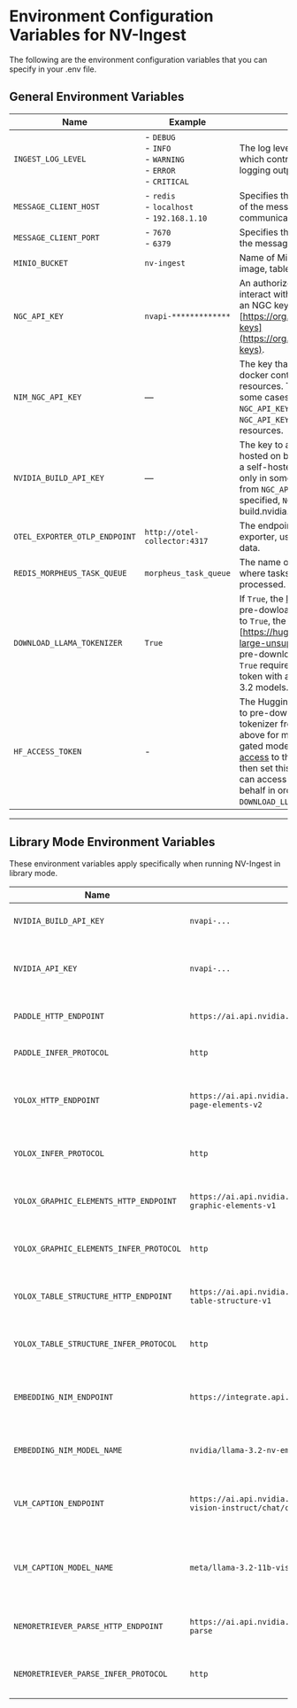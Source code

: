 # Environment Configuration Variables for NV-Ingest

The following are the environment configuration variables that you can specify in your .env file.

## General Environment Variables

| Name                             | Example                        | Description                                                           |
|----------------------------------|--------------------------------|-----------------------------------------------------------------------|
| `INGEST_LOG_LEVEL`               | - `DEBUG` <br/> - `INFO` <br/> - `WARNING` <br/> - `ERROR` <br/> - `CRITICAL` <br/> | The log level for the ingest service, which controls the verbosity of the logging output. |
| `MESSAGE_CLIENT_HOST`            | - `redis` <br/> - `localhost` <br/> - `192.168.1.10` <br/> | Specifies the hostname or IP address of the message broker used for communication between services. |
| `MESSAGE_CLIENT_PORT`            | - `7670` <br/> - `6379` <br/>                              | Specifies the port number on which the message broker is listening. |
| `MINIO_BUCKET`                   | `nv-ingest` <br/>                                        | Name of MinIO bucket, used to store image, table, and chart extractions. |
| `NGC_API_KEY`                    | `nvapi-*************` <br/>                              | An authorized NGC API key, used to interact with hosted NIMs. To create an NGC key, go to [https://org.ngc.nvidia.com/setup/api-keys](https://org.ngc.nvidia.com/setup/api-keys). |
| `NIM_NGC_API_KEY`                | —                                                          | The key that NIM microservices inside docker containers use to access NGC resources. This is necessary only in some cases when it is different from `NGC_API_KEY`. If this is not specified, `NGC_API_KEY` is used to access NGC resources. |
| `NVIDIA_BUILD_API_KEY`           | —                                                          | The key to access NIMs that are hosted on build.nvidia.com instead of a self-hosted NIM. This is necessary only in some cases when it is different from `NGC_API_KEY`. If this is not specified, `NGC_API_KEY` is used for build.nvidia.com. |
| `OTEL_EXPORTER_OTLP_ENDPOINT`    | `http://otel-collector:4317` <br/>                       | The endpoint for the OpenTelemetry exporter, used for sending telemetry data. |
| `REDIS_MORPHEUS_TASK_QUEUE`      | `morpheus_task_queue` <br/>                              | The name of the task queue in Redis where tasks are stored and processed. |
| `DOWNLOAD_LLAMA_TOKENIZER`       | `True` <br/>                                             | If `True`, the [llama-3.2 tokenizer](https://huggingface.co/meta-llama/Llama-3.2-1B) will be pre-dowloaded at build time. If not set to `True`, the (e5-large-unsupervised)[https://huggingface.co/intfloat/e5-large-unsupervised] tokenizer will be pre-downloaded. Note: setting this to `True` requires a HuggingFace access token with access to the gated Llama-3.2 models. See below for more info. |
| `HF_ACCESS_TOKEN`                | -                                                         | The HuggingFace access token used to pre-downlaod the Llama-3.2 tokenizer from HuggingFace (see above for more info). Llama 3.2 is a gated model, so you must [request access](https://huggingface.co/meta-llama/Llama-3.2-1B) to the Llama-3.2 models and then set this variable to a token that can access gated repositories on your behalf in order to use `DOWNLOAD_LLAMA_TOKENIZER=True`. |

---

## Library Mode Environment Variables

These environment variables apply specifically when running NV-Ingest in library mode.

| Name                              | Example                                                 | Description |
|-----------------------------------|---------------------------------------------------------|-------------|
| `NVIDIA_BUILD_API_KEY`            | `nvapi-...`                                            | API key for NVIDIA-hosted NIM services. |
| `NVIDIA_API_KEY`                  | `nvapi-...`                                            | Alternative NVIDIA API key (used in specific cases). |
| `PADDLE_HTTP_ENDPOINT`            | `https://ai.api.nvidia.com/v1/cv/baidu/paddleocr`      | HTTP endpoint for PaddleOCR inference. |
| `PADDLE_INFER_PROTOCOL`           | `http`                                                 | Protocol used for PaddleOCR requests. |
| `YOLOX_HTTP_ENDPOINT`             | `https://ai.api.nvidia.com/v1/cv/nvidia/nemoretriever-page-elements-v2` | HTTP endpoint for YOLOX-based page element detection. |
| `YOLOX_INFER_PROTOCOL`            | `http`                                                 | Protocol used for YOLOX-based inference. |
| `YOLOX_GRAPHIC_ELEMENTS_HTTP_ENDPOINT` | `https://ai.api.nvidia.com/v1/cv/nvidia/nemoretriever-graphic-elements-v1` | HTTP endpoint for detecting graphical elements. |
| `YOLOX_GRAPHIC_ELEMENTS_INFER_PROTOCOL` | `http`                                               | Protocol used for graphical elements inference. |
| `YOLOX_TABLE_STRUCTURE_HTTP_ENDPOINT` | `https://ai.api.nvidia.com/v1/cv/nvidia/nemoretriever-table-structure-v1` | HTTP endpoint for table structure analysis. |
| `YOLOX_TABLE_STRUCTURE_INFER_PROTOCOL` | `http`                                               | Protocol used for table structure inference. |
| `EMBEDDING_NIM_ENDPOINT`          | `https://integrate.api.nvidia.com/v1`                  | The endpoint for NV-Ingest's embedding NIM. |
| `EMBEDDING_NIM_MODEL_NAME`        | `nvidia/llama-3.2-nv-embedqa-1b-v2`              | The model name used for embedding generation. |
| `VLM_CAPTION_ENDPOINT`            | `https://ai.api.nvidia.com/v1/gr/meta/llama-3.2-11b-vision-instruct/chat/completions` | Endpoint for vision-language caption generation. |
| `VLM_CAPTION_MODEL_NAME`          | `meta/llama-3.2-11b-vision-instruct`                   | The model name for vision-language caption generation. |
| `NEMORETRIEVER_PARSE_HTTP_ENDPOINT` | `https://ai.api.nvidia.com/v1/cv/nvidia/nemoretriever-parse` | Endpoint for image-to-text retrieval using NemoRetriever. |
| `NEMORETRIEVER_PARSE_INFER_PROTOCOL` | `http`                                              | Protocol for NemoRetriever Parse requests. |
